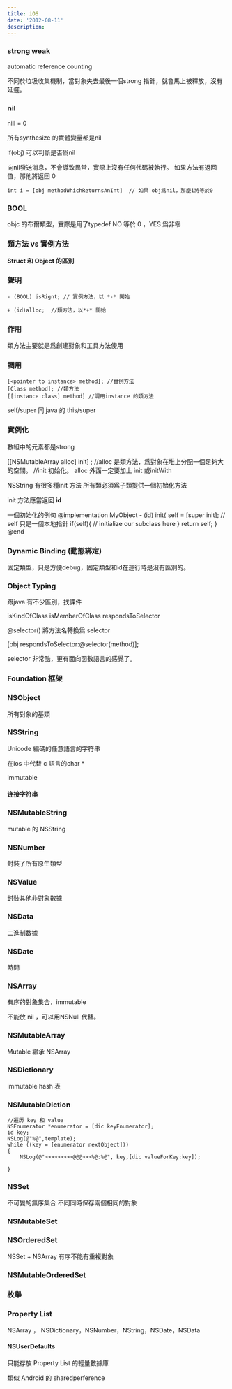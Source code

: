 ```yaml
---
title: iOS
date: '2012-08-11'
description:
---
```


### strong weak ###

automatic reference counting

不同於垃圾收集機制，當對象失去最後一個strong 指針，就會馬上被釋放，沒有延遲。


### nil ### 

nill  = 0

所有synthesize 的實體變量都是nil

if(obj)  可以判斷是否爲nil

向nil發送消息，不會導致異常，實際上沒有任何代碼被執行。
如果方法有返回值，那他將返回 0

    int i = [obj methodWhichReturnsAnInt]  // 如果 obj爲nil，那麼i將等於0
	
### BOOL ###

objc 的布爾類型，實際是用了typedef
NO 等於 0 ，YES 爲非零

### 類方法 vs 實例方法 ###

**Struct 和 Object 的區別**

### 聲明 ###

    - (BOOL) isRignt; // 實例方法，以 *-* 開始
    
    + (id)alloc;  //類方法，以*+* 開始

### 作用 ###

類方法主要就是爲創建對象和工具方法使用

### 調用 ###

    [<pointer to instance> method]; //實例方法
    [Class method]; //類方法
	[[instance class] method] //調用instance 的類方法
	
self/super  同 java 的 this/super

### 實例化 ###

數組中的元素都是strong 

[[NSMutableArray alloc] init] ; //alloc 是類方法，爲對象在堆上分配一個足夠大的空間。
                                               //init 初始化。 alloc 外面一定要加上 init 或initWith

NSString 有很多種init 方法
所有類必須爲子類提供一個初始化方法

init 方法應當返回 **id**

一個初始化的例句
    @implementation MyObject
    - (id) init{
    	self = [super init]; // self 只是一個本地指針
    	if(self){ 
    		// initialize our subclass here
    	}
    	return self;
    }
    @end

### Dynamic Binding (動態綁定) ###

固定類型，只是方便debug，固定類型和id在運行時是沒有區別的。

### Object Typing ###

跟java 有不少區別，找課件

isKindOfClass
isMemberOfClass
respondsToSelector

@selector() 將方法名轉換爲 selector

[obj respondsToSelector:@selector(method)]; 

selector 非常酷，更有面向函數語言的感覺了。

### Foundation 框架 ###

### NSObject

所有對象的基類

### NSString

Unicode 編碼的任意語言的字符串

在ios 中代替 c 語言的char *

immutable

#### 连接字符串



### NSMutableString

mutable 的 NSString

### NSNumber

封裝了所有原生類型

### NSValue

封裝其他非對象數據

### NSData

二進制數據

### NSDate

時間

### NSArray

有序的對象集合，immutable

不能放 nil ，可以用NSNull 代替。

### NSMutableArray

Mutable 繼承  NSArray 

### NSDictionary

immutable hash 表

### NSMutableDiction

	//遍历 key 和 value
	NSEnumerator *enumerator = [dic keyEnumerator];
    id key;
    NSLog(@"%@",template);
    while ((key = [enumerator nextObject]))
    {
		NSLog(@">>>>>>>>>@@@>>>%@:%@", key,[dic valueForKey:key]);
    
    }

### NSSet

不可變的無序集合
不同同時保存兩個相同的對象

### NSMutableSet

### NSOrderedSet

NSSet + NSArray 有序不能有重複對象

### NSMutableOrderedSet

### 枚舉 ##
### Property List ####

NSArray ， NSDictionary，NSNumber，NString，NSDate，NSData

#### NSUserDefaults ####

只能存放 Property List 的輕量數據庫

類似 Android 的 sharedperference  








